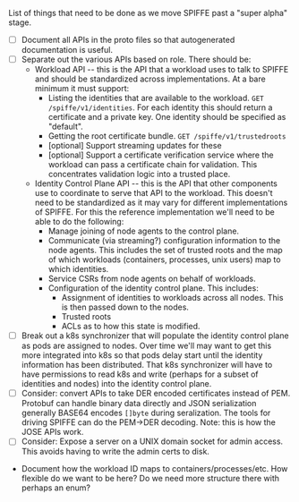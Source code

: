 List of things that need to be done as we move SPIFFE past a "super alpha" stage.

* [ ] Document all APIs in the proto files so that autogenerated documentation is useful.
* [ ] Separate out the various APIs based on role.  There should be:
  * Workload API -- this is the API that a workload uses to talk to SPIFFE and should be standardized across implementations. At a bare minimum it must support:
    * Listing the identities that are available to the workload.  `GET /spiffe/v1/identities`.  For each identity this should return a certificate and a private key.  One identity should be specified as "default".
    * Getting the root certificate bundle. `GET /spiffe/v1/trustedroots`
    * [optional] Support streaming updates for these
    * [optional] Support a certificate verification service where the workload can pass a certificate chain for validation. This concentrates validation logic into a trusted place.
  * Identity Control Plane API -- this is the API that other components use to coordinate to serve that API to the workload.  This doesn't need to be standardized as it may vary for different implementations of SPIFFE.  For this the reference implementation we'll need to be able to do the following:
    * Manage joining of node agents to the control plane.
    * Communicate (via streaming?) configuration information to the node agents. This includes the set of trusted roots and the map of which workloads (containers, processes, unix users) map to which identities.
    * Service CSRs from node agents on behalf of workloads.
    * Configuration of the identity control plane. This includes:
      * Assignment of identities to workloads across all nodes.  This is then passed down to the nodes.
      * Trusted roots
      * ACLs as to how this state is modified.
* [ ] Break out a k8s synchronizer that will populate the identity control plane as pods are assigned to nodes.  Over time we'll may want to get this more integrated into k8s so that pods delay start until the identity information has been distributed.  That k8s synchronizer will have to have permissions to read k8s and write (perhaps for a subset of identities and nodes) into the identity control plane.
* [ ] Consider: convert APIs to take DER encoded certificates instead of PEM. Protobuf can handle binary data directly and JSON serialization generally BASE64 encodes `[]byte` during seralization. The tools for driving SPIFFE can do the PEM->DER decoding.  Note: this is how the JOSE APIs work.
* [ ] Consider: Expose a server on a UNIX domain socket for admin access.  This avoids having to write the admin certs to disk.
* Document how the workload ID maps to containers/processes/etc.  How flexible do we want to be here? Do we need more structure there with perhaps an enum?
